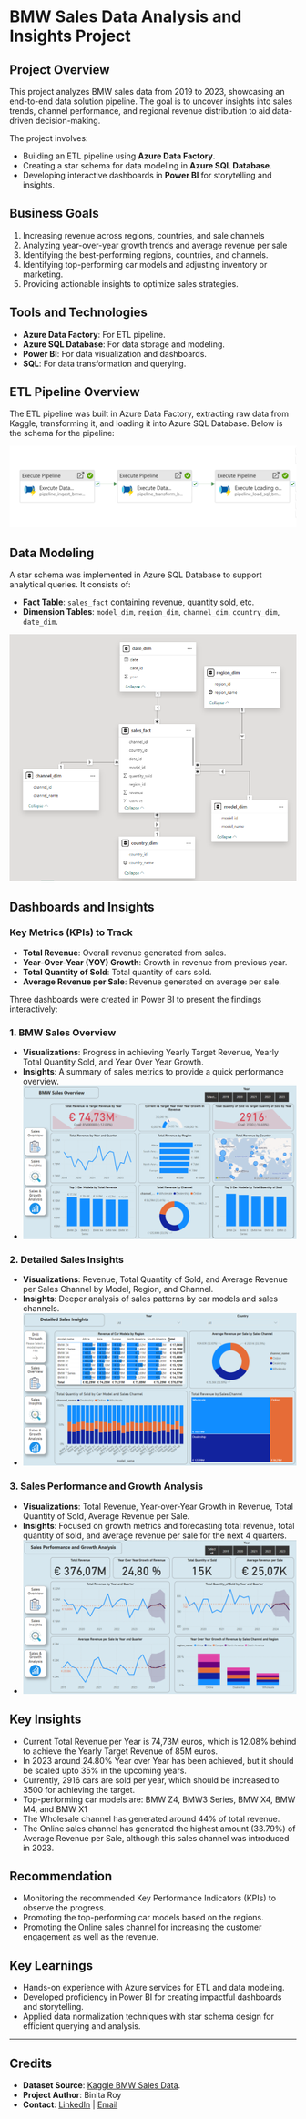 # BMW Sales Data Analysis and Insights Project

## Project Overview
This project analyzes BMW sales data from 2019 to 2023, showcasing an end-to-end data solution pipeline. The goal is to uncover insights into sales trends, channel performance, and regional revenue distribution to aid data-driven decision-making.

The project involves:
- Building an ETL pipeline using **Azure Data Factory**.
- Creating a star schema for data modeling in **Azure SQL Database**.
- Developing interactive dashboards in **Power BI** for storytelling and insights.

## Business Goals
1. Increasing revenue across regions, countries, and sale channels
2. Analyzing year-over-year growth trends and average revenue per sale
3. Identifying the best-performing regions, countries, and channels.
4. Identifying top-performing car models and adjusting inventory or marketing.
6. Providing actionable insights to optimize sales strategies.

## Tools and Technologies
- **Azure Data Factory**: For ETL pipeline.
- **Azure SQL Database**: For data storage and modeling.
- **Power BI**: For data visualization and dashboards.
- **SQL**: For data transformation and querying.

## ETL Pipeline Overview
The ETL pipeline was built in Azure Data Factory, extracting raw data from Kaggle, transforming it, and loading it into Azure SQL Database. Below is the schema for the pipeline:

![ETL Pipeline Schema](https://github.com/binita-roy/BMW-Sales-Data-Analysis-and-Insights-Project/blob/5a8dd0737eb7850af8d1c17443c441e58948321b/ETL%20Pipeline_BMW%20Sales%20Data.PNG)

## Data Modeling
A star schema was implemented in Azure SQL Database to support analytical queries. It consists of:
- **Fact Table**: `sales_fact` containing revenue, quantity sold, etc.
- **Dimension Tables**: `model_dim`, `region_dim`, `channel_dim`, `country_dim`, `date_dim`.

![Star Schema Visualization](https://github.com/binita-roy/BMW-Sales-Data-Analysis-and-Insights-Project/blob/5a8dd0737eb7850af8d1c17443c441e58948321b/Database%20Schema_BMW%20Sales%20Data.PNG)

## Dashboards and Insights
### Key Metrics (KPIs) to Track
- **Total Revenue**: Overall revenue generated from sales.
- **Year-Over-Year (YOY) Growth**: Growth in revenue from previous year.
- **Total Quantity of Sold**: Total quantity of cars sold.
- **Average Revenue per Sale**: Revenue generated on average per sale.
  
Three dashboards were created in Power BI to present the findings interactively:

### 1. BMW Sales Overview
- **Visualizations**: Progress in achieving Yearly Target Revenue, Yearly Total Quantity Sold, and Year Over Year Growth.
- **Insights**: A summary of sales metrics to provide a quick performance overview.
- ![BMW Sales Overview Snapshot](https://github.com/binita-roy/BMW-Sales-Data-Analysis-and-Insights-Project/blob/5a8dd0737eb7850af8d1c17443c441e58948321b/Dashboard_BMW%20Sales%20Overview.PNG)

### 2. Detailed Sales Insights
- **Visualizations**: Revenue, Total Quantity of Sold, and Average Revenue per Sales Channel by Model, Region, and Channel.
- **Insights**: Deeper analysis of sales patterns by car models and sales channels.
- ![Detailed Sales Insights Snapshot](https://github.com/binita-roy/BMW-Sales-Data-Analysis-and-Insights-Project/blob/5a8dd0737eb7850af8d1c17443c441e58948321b/Dashboard_Detailed%20Sales%20Insights.PNG)

### 3. Sales Performance and Growth Analysis
- **Visualizations**: Total Revenue, Year-over-Year Growth in Revenue, Total Quantity of Sold, Average Revenue per Sale.
- **Insights**: Focused on growth metrics and forecasting total revenue, total quantity of sold, and average revenue per sale for the next 4 quarters.
- ![Sales Performance Snapshot](https://github.com/binita-roy/BMW-Sales-Data-Analysis-and-Insights-Project/blob/5a8dd0737eb7850af8d1c17443c441e58948321b/Dashboard_Sales%20Performance%20and%20Growth%20Analysis.PNG)

## Key Insights
- Current Total Revenue per Year is 74,73M euros, which is 12.08% behind to achieve the Yearly Target Revenue of 85M euros.
- In 2023 around 24.80% Year over Year has been achieved, but it should be scaled upto 35% in the upcoming years.
- Currently, 2916 cars are sold per year, which should be increased to 3500 for achieving the target.
- Top-performing car models are: BMW Z4, BMW3 Series, BMW X4, BMW M4, and BMW X1
- The Wholesale channel has generated around 44% of total revenue.
- The Online sales channel has generated the highest amount (33.79%) of Average Revenue per Sale, although this sales channel was introduced in 2023.

## Recommendation
- Monitoring the recommended Key Performance Indicators (KPIs) to observe the progress.
- Promoting the top-performing car models based on the regions.
- Promoting the Online sales channel for increasing the customer engagement as well as the revenue.

## Key Learnings
- Hands-on experience with Azure services for ETL and data modeling.
- Developed proficiency in Power BI for creating impactful dashboards and storytelling.
- Applied data normalization techniques with star schema design for efficient querying and analysis.

---

## Credits
- **Dataset Source**: [Kaggle BMW Sales Data](https://www.kaggle.com/datasets/sherifsamyabdelkarem/sales-data-bmw).
- **Project Author**: Binita Roy  
- **Contact**: [LinkedIn](https://www.linkedin.com/in/binita-roy/) | [Email](mailto:binitaroy1312@gmail.com)

  
